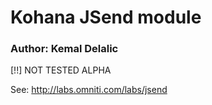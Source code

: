 # Kohana JSend module
### Author: Kemal Delalic

[!!] NOT TESTED ALPHA

See: http://labs.omniti.com/labs/jsend